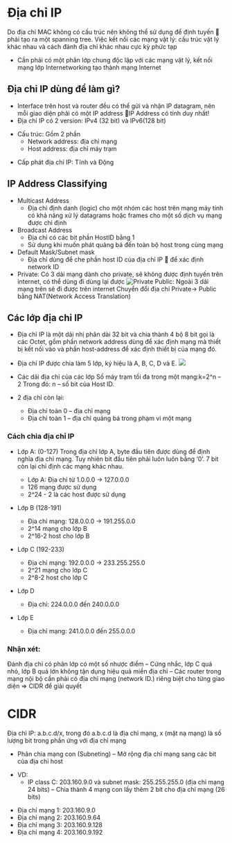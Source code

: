 # Địa chỉ IP 
Do địa chỉ MAC không có cấu trúc nên không thể sử dụng để định tuyến  phải tạo ra một spanning tree. Việc kết nối các mạng vật lý: cấu trúc vật lý khác nhau và cách đánh địa chỉ khác nhau cực kỳ phức tạp
* Cần phải có một phân lớp chung độc lập với các mạng vật lý, kết nối mạng lớp Internetworking tạo thành mạng Internet
## Địa chỉ IP dùng để làm gì?
* Interface trên host và router đều có thể gửi và nhận IP datagram, nên mỗi giao diện phải có một IP address IP Address có tính duy nhất!
* Địa chỉ IP có 2 version: IPv4 (32 bit) và IPv6(128 bit)
- Cấu trúc: Gồm 2 phần
    * Network address: địa chỉ mạng
    * Host address: địa chỉ máy trạm
* Cấp phát địa chỉ IP: Tĩnh và Động
## IP Address Classifying
* Multicast Address
  * Địa chỉ định danh (logic) cho một nhóm các host trên mạng máy tính có khả năng xử lý datagrams hoặc frames cho một số dịch vụ mạng được chỉ định
* Broadcast Address
  * Địa chỉ có các bit phần HostID bằng 1
  * Sử dụng khi muốn phát quảng bá đến toàn bộ host trong cùng mạng
* Default Mask/Subnet mask
  * Địa chỉ dùng để che phần host ID của địa chỉ IP  để xác định network ID
* Private: Có 3 dải mạng dành cho private, sẽ không được định tuyến trên internet, có thể dùng đi dùng lại được
![Private](https://3.bp.blogspot.com/-tqXXjldaJSs/V1ECAxQxmmI/AAAAAAAAAfI/qHUIvZG30mMGLcsNAB16dn7OeMk-sGYpACLcB/s1600/Capture.PNG)
Public: Ngoài 3 dải mạng trên sẽ đi được trên internet
Chuyển đổi địa chỉ Private-> Public bằng NAT(Network Access Translation)
## Các lớp địa chỉ IP
* Địa chỉ IP là một dải nhị phân dài 32 bit và chia thành 4 bộ 8 bit gọi là các Octet, gồm phần network address dùng để xác định mạng mà thiết bị kết nối vào và phần host-address để xác định thiết bị của mạng đó.   
* Địa chỉ IP được chia làm 5 lớp, ký hiệu là A, B, C, D và E.
![](https://techhub.hpe.com/eginfolib/networking/docs/switches/5130ei/5200-3942_l3-ip-svcs_cg/content/images/image8.png) 

* Các dải địa chỉ của các lớp
Số máy trạm tối đa trong một mạng:k=2^n – 2
Trong đó: n – số bit của Host ID.
* 2 địa chỉ còn lại:
  * Địa chỉ toàn 0 – địa chỉ mạng
  * Địa chỉ toàn 1 – địa chỉ quảng bá trong phạm vi một mạng

### Cách chia địa chỉ IP
* Lớp A: (0-127)
Trong địa chỉ lớp A, byte đầu tiên được dùng để định nghĩa địa chỉ mạng. Tuy nhiên bit đầu tiên phải luôn luôn bằng ‘0’. 7 bit còn lại chỉ định các mạng khác nhau.     
    * Lớp A: Địa chỉ từ 1.0.0.0 -> 127.0.0.0
    * 126 mạng được sử dụng 
    * 2^24 - 2 là các host được sử dụng

* Lớp B   (128-191)
    * Địa chỉ mạng: 128.0.0.0 -> 191.255.0.0
    * 2^14 mạng cho lớp B
    * 2^16-2 host cho lớp B

* Lớp C (192-233)
    * Địa chỉ mạng: 192.0.0.0 -> 233.255.255.0
    *  2^21 mạng cho lớp C
    *  2^8-2 host cho lớp C

* Lớp D
    * Địa chỉ: 224.0.0.0 đến 240.0.0.0

* Lớp E
    * Địa chỉ mạng: 241.0.0.0 đến 255.0.0.0
### Nhận xét:
Đánh địa chỉ có phân lớp có một số nhược điểm
– Cứng nhắc, lớp C quá nhỏ, lớp B quá lớn không tận dụng hiệu quả miền địa chỉ
– Các router trong mạng nội bộ cần phải có địa chỉ mạng (network ID.) riêng biệt cho từng giao diện
=> CIDR để giải quyết
# CIDR
Địa chỉ IP: a.b.c.d/x, trong đó a.b.c.d là địa chỉ mạng, x (mặt nạ mạng) là số lượng bit trong phần ứng với địa chỉ mạng
* Phân chia mạng con (Subneting)
– Mở rộng địa chỉ mạng sang các bit của địa chỉ host
- VD:
  * IP class C: 203.160.9.0 và subnet mask: 255.255.255.0 (địa chỉ mạng 24 bits)
– Chia thành 4 mạng con lấy thêm 2 bít cho địa chỉ mạng (26 bits)
* Địa chỉ mạng 1: 203.160.9.0
* Địa chỉ mạng 2: 203.160.9.64
* Địa chỉ mạng 3: 203.160.9.128
* Địa chỉ mạng 4: 203.160.9.192
